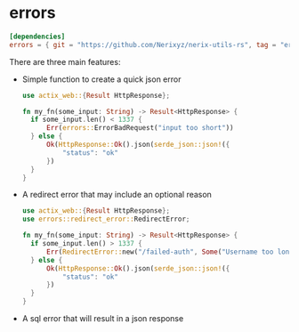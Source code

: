 # errors

```toml
[dependencies]
errors = { git = "https://github.com/Nerixyz/nerix-utils-rs", tag = "errors-v0.4.0" }
```

There are three main features:

* Simple function to create a quick json error
    ```rust
  use actix_web::{Result HttpResponse};
  
  fn my_fn(some_input: String) -> Result<HttpResponse> {
      if some_input.len() < 1337 {
          Err(errors::ErrorBadRequest("input too short"))
      } else {
          Ok(HttpResponse::Ok().json(serde_json::json!({
              "status": "ok"
          })
      }
  }  
  
  ```
* A redirect error that may include an optional reason
    ```rust
  use actix_web::{Result HttpResponse};  
  use errors::redirect_error::RedirectError;
  
  fn my_fn(some_input: String) -> Result<HttpResponse> {
      if some_input.len() > 1337 {
          Err(RedirectError::new("/failed-auth", Some("Username too long")))
      } else {
          Ok(HttpResponse::Ok().json(serde_json::json!({
              "status": "ok"
          })
      }
  }  
  ```
  
* A sql error that will result in a json response
